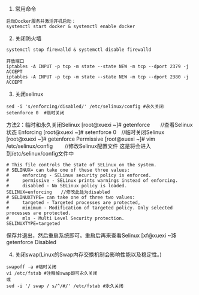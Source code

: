 1. 常用命令
```
启动Docker服务并激活开机启动：
systemctl start docker & systemctl enable docker
```
2. 关闭防火墙
```
systemctl stop firewalld & systemctl disable firewalld

开放端口
iptables -A INPUT -p tcp -m state --state NEW -m tcp --dport 2379 -j ACCEPT
iptables -A INPUT -p tcp -m state --state NEW -m tcp --dport 2380 -j ACCEPT
```
3. 关闭selinux
```
sed -i 's/enforcing/disabled/' /etc/selinux/config #永久关闭
setenforce 0  #临时关闭
```

方法2：临时和永久关闭Selinux
[root@xuexi ~]# getenforce　　//查看Selinux状态
Enforcing
[root@xuexi ~]# setenforce 0　//临时关闭Selinux
[root@xuexi ~]# getenforce
Permissive
[root@xuexi ~]# vim /etc/selinux/config 　　//修改Selinux配置文件
这是将会进入到/etc/selinux/config文件中
```
# This file controls the state of SELinux on the system.
# SELINUX= can take one of these three values:
#     enforcing - SELinux security policy is enforced.
#     permissive - SELinux prints warnings instead of enforcing.
#     disabled - No SELinux policy is loaded.
SELINUX=enforcing　　//修改此处为disabled
# SELINUXTYPE= can take one of three two values:
#     targeted - Targeted processes are protected,
#     minimum - Modification of targeted policy. Only selected processes are protected.
#     mls - Multi Level Security protection.
SELINUXTYPE=targeted
```
保存并退出，然后重启系统即可。重启后再来查看Selinux
[xf@xuexi ~]$ getenforce
Disabled

4. 关闭swap(Linux的Swap内存交换机制会影响性能以及稳定性。)
```
swapoff -a #临时关闭
vi /etc/fstab #注释掉swap即可永久关闭
或
sed -i '/ swap / s/^/#/' /etc/fstab #永久关闭
```
